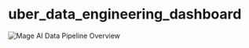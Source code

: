 # uber_data_engineering_dashboard

![Mage AI Data Pipeline Overview](https://drive.google.com/file/d/1jfxQF6glRXhXyKflZjBn-TJqMLCbtO4c/view?usp=sharing)


